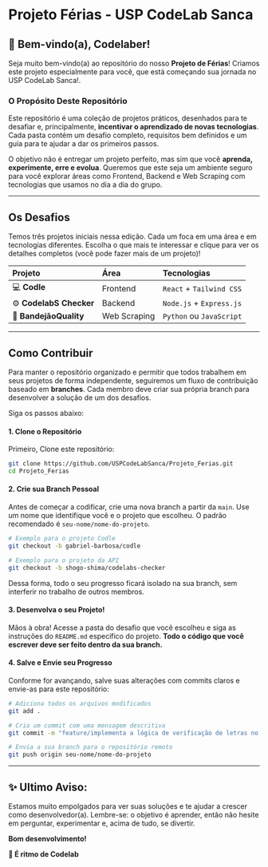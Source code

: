 # Projeto Férias - USP CodeLab Sanca

## 🧪 Bem-vindo(a), Codelaber\!

Seja muito bem-vindo(a) ao repositório do nosso **Projeto de Férias**\! Criamos este projeto especialmente para você, que está começando sua jornada no USP CodeLab Sanca!.

### O Propósito Deste Repositório

Este repositório é uma coleção de projetos práticos, desenhados para te desafiar e, principalmente, **incentivar o aprendizado de novas tecnologias**. Cada pasta contém um desafio completo, requisitos bem definidos e um guia para te ajudar a dar os primeiros passos.

O objetivo não é entregar um projeto perfeito, mas sim que você **aprenda, experimente, erre e evolua**. Queremos que este seja um ambiente seguro para você explorar áreas como Frontend, Backend e Web Scraping com tecnologias que usamos no dia a dia do grupo.

-----

## Os Desafios

Temos três projetos iniciais nessa edição. Cada um foca em uma área e em tecnologias diferentes. Escolha o que mais te interessar e clique para ver os detalhes completos (você pode fazer mais de um projeto)\!

| Projeto | Área | Tecnologias |
| :--- | :--- | :--- |
| 💻 **Codle** | Frontend | `React` + `Tailwind CSS` |
| ⚙️ **CodelabS Checker** | Backend | `Node.js` + `Express.js` |
| 🤖 **BandejãoQuality** | Web Scraping | `Python` ou `JavaScript` |

-----

## Como Contribuir

Para manter o repositório organizado e permitir que todos trabalhem em seus projetos de forma independente, seguiremos um fluxo de contribuição baseado em **branches**. Cada membro deve criar sua própria branch para desenvolver a solução de um dos desafios.

Siga os passos abaixo:

#### 1\. Clone o Repositório

Primeiro, Clone este repositório:

```bash
git clone https://github.com/USPCodeLabSanca/Projeto_Ferias.git
cd Projeto_Ferias
```

#### 2\. Crie sua Branch Pessoal

Antes de começar a codificar, crie uma nova branch a partir da `main`. Use um nome que identifique você e o projeto que escolheu. O padrão recomendado é `seu-nome/nome-do-projeto`.

```bash
# Exemplo para o projeto Codle
git checkout -b gabriel-barbosa/codle

# Exemplo para o projeto da API
git checkout -b shogo-shima/codelabs-checker
```

Dessa forma, todo o seu progresso ficará isolado na sua branch, sem interferir no trabalho de outros membros.

#### 3\. Desenvolva o seu Projeto\!

Mãos à obra\! Acesse a pasta do desafio que você escolheu e siga as instruções do `README.md` específico do projeto. **Todo o código que você escrever deve ser feito dentro da sua branch.**

#### 4\. Salve e Envie seu Progresso

Conforme for avançando, salve suas alterações com commits claros e envie-as para este repositório:

```bash
# Adiciona todos os arquivos modificados
git add .

# Cria um commit com uma mensagem descritiva
git commit -m "feature/implementa a lógica de verificação de letras no Codle"

# Envia a sua branch para o repositório remoto 
git push origin seu-nome/nome-do-projeto
```

-----

## ✨ Ultimo Aviso:

Estamos muito empolgados para ver suas soluções e te ajudar a crescer como desenvolvedor(a). Lembre-se: o objetivo é aprender, então não hesite em perguntar, experimentar e, acima de tudo, se divertir.

**Bom desenvolvimento\!**

**🚀 É ritmo de Codelab**

